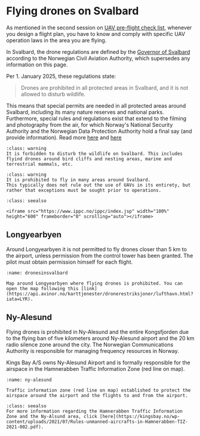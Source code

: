 # Flying drones on Svalbard
As mentioned in the second session on [UAV pre-flight check list](https://unisvalbard.github.io/Geo-UAV/content/lessons/check_list/preflight_checklist.html), whenever you design a flight plan, you have to know and comply with specific UAV operation laws in the area you are flying.

In Svalbard, the drone regulations are defined by the [Governor of Svalbard](https://www.sysselmesteren.no/en/drones-on-svalbard/) according to the Norwegian Civil Aviation Authority, which supersedes any information on this page.

Per 1. January 2025, these regulations state:
> Drones are prohibited in all protected areas in Svalbard, and it is not allowed to disturb wildlife.

This means that special permits are needed in all protected areas around Svalbard, including its many nature reserves and national parks.
Furthermore, special rules and regulations exist that extend to the filming and photography from the air, for which Norway's National Security Authority and the Norwegian Data Protection Authority hold a final say (and provide information).
Read more [here](https://nsm.no/areas-of-expertise/physical-security/airborne-sensor-systems/) and [here](https://www.datatilsynet.no/personvern-pa-ulike-omrader/overvaking-og-sporing/droner---hva-er-lov/)


```{admonition} Do not disturb the wildlife
:class: warning
It is forbidden to disturb the wildlife on Svalbard. This includes flyind drones around bird cliffs and nesting areas, marine and terrestrial mammals, etc.
```

```{admonition} Do not fly without permission
:class: warning
It is prohibited to fly in many areas around Svalbard. 
This typically does not rule out the use of UAVs in its entirety, but rather that exceptions must be sought prior to operations.
```

```{admonition} Avinor IIPC (Air navigation services)
:class: seealso

<iframe src="https://www.ippc.no/ippc/index.jsp" width="100%" height="600" frameborder="0" scrolling="auto"></iframe>
```

## Longyearbyen
Around Longyearbyen it is not permitted to fly drones closer than 5 km to the airport, unless permission from the control tower has been granted. The pilot must obtain permission himself for each flight. 

```{figure} assets/dronesinsvalbard.jfif
:name: dronesinsvalbard

Map around Longyearbyen where flying drones is prohibited. You can open the map following this [link](https://api.avinor.no/karttjenester/dronerestriksjoner/lufthavn.html?iata=LYR).
```

## Ny-Alesund
Flying drones is prohibited in Ny-Alesund and the entire Kongsfjorden due to the flying ban of five kilometers around Ny-Alesund airport and the 20 km radio silence zone around the city. The Norwegian Communications Authority is responsible for managing frequency resources in Norway.

Kings Bay A/S owns Ny-Alesund Airport and is formally responsible for the airspace in the Hamnerabben Traffic Information Zone (red line on map).


```{figure} assets/ny-alesund.png
:name: ny-alesund

Traffic information zone (red line on map) established to protect the airspace around the airport and the flights to and from the airport.
```

```{admonition} Hamnerabben Traffic Information Zone
:class: seealso
For more information regarding the Hamnerabben Traffic Information Zone and the Ny-Alsund area, click [here](https://kingsbay.no/wp-content/uploads/2021/07/Rules-unmanned-aircrafts-in-Hamnerabben-TIZ-2021-002.pdf).
```